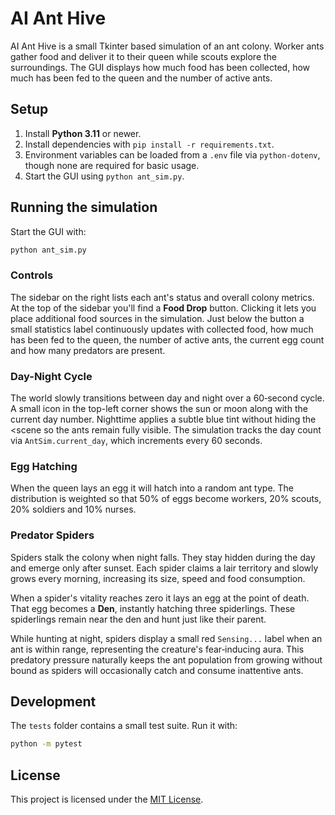 # AI Ant Hive

AI Ant Hive is a small Tkinter based simulation of an ant colony. Worker ants gather
food and deliver it to their queen while scouts explore the surroundings. The GUI
displays how much food has been collected, how much has been fed to the queen and
the number of active ants.

<!-- Optionally include a screenshot or GIF demonstrating the ants moving and feeding the queen. -->

## Setup

1. Install **Python 3.11** or newer.
2. Install dependencies with `pip install -r requirements.txt`.
3. Environment variables can be loaded from a `.env` file via `python-dotenv`, though none are required for basic usage.
4. Start the GUI using `python ant_sim.py`.

## Running the simulation

Start the GUI with:

```bash
python ant_sim.py
```

### Controls

The sidebar on the right lists each ant's status and overall colony metrics.
At the top of the sidebar you'll find a **Food Drop** button. Clicking it lets
you place additional food sources in the simulation. Just below the button a
small statistics label continuously updates with collected food, how much has
been fed to the queen, the number of active ants, the current egg count and
how many predators are present.

### Day-Night Cycle

The world slowly transitions between day and night over a 60‑second cycle.
A small icon in the top-left corner shows the sun or moon along with the
current day number. Nighttime applies a subtle blue tint without hiding the
<scene so the ants remain fully visible. The simulation tracks the day count via `AntSim.current_day`, which increments every 60 seconds.

### Egg Hatching

When the queen lays an egg it will hatch into a random ant type. The
distribution is weighted so that 50% of eggs become workers, 20% scouts,
20% soldiers and 10% nurses.

### Predator Spiders

Spiders stalk the colony when night falls. They stay hidden during the day and
emerge only after sunset. Each spider claims a lair territory and slowly grows
every morning, increasing its size, speed and food consumption.

When a spider's vitality reaches zero it lays an egg at the point of death. That
egg becomes a **Den**, instantly hatching three spiderlings. These spiderlings
remain near the den and hunt just like their parent.

While hunting at night, spiders display a small red `Sensing...` label when an
ant is within range, representing the creature's fear‑inducing aura. This
predatory pressure naturally keeps the ant population from growing without bound
as spiders will occasionally catch and consume inattentive ants.

## Development

The `tests` folder contains a small test suite. Run it with:

```bash
python -m pytest
```


## License

This project is licensed under the [MIT License](LICENSE).

